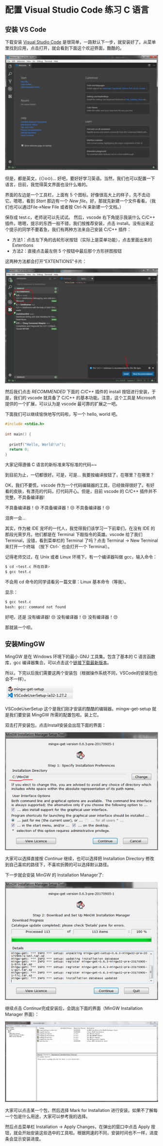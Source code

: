 # 配置 Visual Studio Code 练习 C 语言

## 安装 VS Code

下载安装 [Visual Studio Code](https://code.visualstudio.com/) 是很简单，一路默认下一步，就安装好了。从菜单里找到应用，点击打开，就会看到下面这个欢迎界面，酷酷的。

![欢迎界面](./img/vscode-start-02-open-vscode.png)

但是，都是英文，(⊙o⊙)…
好吧，要好好学习英语。当然，我们也可以配置一下语言，目前，我觉得英文界面也没什么难的。

界面的左边是一个工具栏，上面有 5 个图标。好像很高大上的样子，先不去动它。嗯嗯，看到 *Start* 那边有一个 *New file*。好，那就先新建一个文件看看。（我们也可以通过File->New File 或者按 Ctrl-N 来新建一个文档。）

保存成 test.c，老师说可以先试试。
然后，vscode 右下角提示我装什么 C/C++ 插件。嗯嗯，提示的东西一般不错，我们按推荐安装，点击 install。没有出来这个提示的同学不要着急，我们有两种方法来自己安装 C/C++ 插件：

- 方法1：点击左下角的齿轮形状按钮（实际上是菜单功能），点击里面出来的 Extentions 
- 方法2：直接点击最左侧 5 个按钮中最后那个方形拼图按钮

这两种方法都会打开“EXTENTIONS”卡片：

![C/C++扩展](./img/vscode-start-03-c-extention.png)


然后我们点击 *RECOMMENDED* 下面的 *C/C++* 插件的 install 按钮进行安装，于是，我们的 vscode 就具备了 C/C++ 的基本功能。注意，这个工具是 Microsoft 提供的一个扩展，可以认为是 vscode 最可靠的扩展之一吧。

下面我们可以继续愉快地写代码啦，写一个 hello, world 吧。

```C
#include <stdio.h>

int main() {

  printf("Hello, World!\n");
  return 0;
}
```

大家记得遵循 C 语言的新标准来写标准的代码~~

到目前为止，一切都很好。可是，可是... 我要按编译按钮了，在哪里？在哪里？

OK，我们不要慌，vscode 作为一个代码编辑器的工具，已经做得很好了。有好看的皮肤，有漂亮的代码，打代码开心。但是，目前 vscode 的 C/C++ 插件并不完整，不具备编译器!

不具备编译器！:unamused: 不具备编译器！:unamused: 不具备编译器！:unamused:

泪奔一会...

其实，作为被 IDE 宠坏的一代人，我觉得我们该学习一下前辈们，在没有 IDE 的那段光荣岁月。他们都是在 Terminal 下敲指令的英雄。vscode 给了我们 Terminal，没错，看到菜单栏的 Terminal 了吗？点击 Terminal -> New Terminal 来打开一个终端 （按下 Ctrl-` 也会打开一个 Terminal）。

记得老师交过，在 Unix 或者 Linux 环境下，有一个编译器叫做 gcc，输入命令：

```sh
$ cd <test.c 所在目录>
$ gcc test.c
```

不会用 cd 命令的同学请看另一篇文章：Linux 基本命令（等我）。

显示：

```sh
$ gcc test.c
bash: gcc: command not found
```

好吧，还是 没有编译器! :unamused: 没有编译器！:unamused: 没有编译器！:unamused:

那就装一个呗。

## 安装MingGW

MingGW 是在 Windows 环境下的最小 GNU 工具集。包含了基本的 C 语言函数库，gcc 编译器集合。可以点击这个[链接下载最新版本](https://osdn.net/projects/mingw/downloads/68260/mingw-get-setup.exe/)。

所以，下完以后我们需要这两个安装包（根据操作系统不同，VSCode的安装包也会不一样）。

![配置所需的两款工具](./img/vscode-start-01-prepare-downloads.png)

VSCodeUserSetup 这个是我们刚才安装的酷酷的编辑器。mingw-get-setup 就是我们要安装 MingGW 所需的配置包啦。装上它。

双击打开安装包，点击Install安装会出现下面的界面：

![mingw-setup](./img/vscode-start-04-mingw-setup.png)

大家可以选择直接按 *Continue* 继续，也可以选择把 Installation Directory 修改到自己喜欢的路径下，不喜欢折腾的可以选择默认路径。

下一步就会安装 MinGW 的 Installation Manager了:

![mingw-setup01](./img/vscode-start-05-mingw-setup01.png)

继续点击 *Continue*完成安装后，会跳出下面的界面（MinGW Installation Manager 界面）：

![mingw-packages](./img/vscode-start-06-mingw-packages.png)

大家可以点击某一个包，然后选择 Mark for Installation 进行安装。如果不了解每一个包是什么用途，大家可以参考我的选择。

然后点击菜单栏 Installation -> Apply Changes，在弹出的窗口中点击 Apply 按钮，就会开始安装这些选中的工具啦。根据网速的不同，安装时间也不一样，进度条会显示安装进度。

